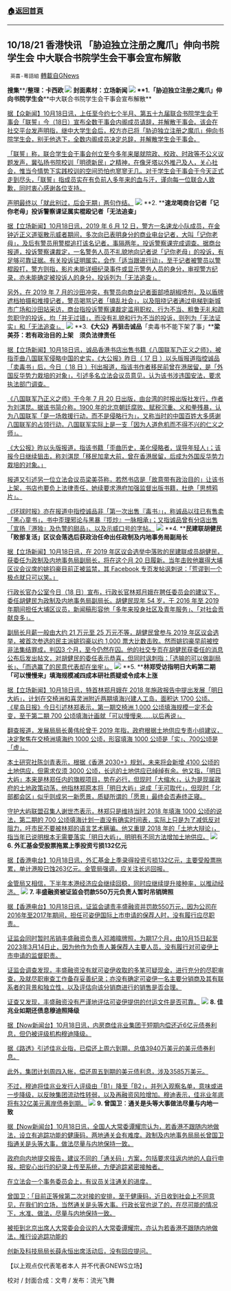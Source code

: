 ###  [:house:返回首頁](https://github.com/ourhimalayas/txt)
---


## 10/18/21 香港快讯 「胁迫独立注册之魔爪」伸向书院学生会 中大联合书院学生会干事会宣布解散
` 英喜-粵語組` [轉載自GNews](https://gnews.org/zh-hans/1602180/)

**搜集****/****整理：卡西欧**
![](https://assets.gnews.org/wp-content/uploads/2021/10/1018fenmian.jpg)
封面素材：立场新闻
![](https://assets.gnews.org/wp-content/uploads/2021/10/Screen-Shot-2021-10-18-at-11.41.52-AM.png)
**1.****「胁迫独立注册之魔爪」伸向书院学生会****中大联合书院学生会干事会宣布解散**

[据【众新闻】10月18日讯，上任至今约七个半月、第五十九届联合书院学生会干事会「联誓」今（18日）宣布全数干事会内阁成员请辞，并解散干事会。该会在社交平台发声明指，继中大学生会后，校方亦已将「胁迫独立注册之魔爪」伸向书院学生会，别无他选下，全数内阁成员决定总辞，并解散学生会干事会。](https://www.hkcnews.com/article/46616/中文大學-中大聯合書院學生會幹事會解散-聯誓-46616/「脅迫獨立註冊之魔爪」伸向書院學生會-中大聯合書院學生會幹事會宣佈解散?__cf_chl_captcha_tk__=pmd_inIZ6mfVSBZ.5DXsntgIBOclzkKjWufCoXVrbJq2pvo-1634565793-0-gqNtZGzNBbujcnBszQkl)

[「联誓」称，联合学生会干事会创立至今多年来屡就院政、校政、时政等不公义议题发声，冀弘扬书院校训「明德新民」之精神，在像牙塔以外推己及人，关心社会，惟当今情势下实践校训的空间恐怕也寥寥无几。对于学生会干事会于今天正式走到尽头，「联誓」指成员实在有负前人多年来的血与汗，谨向每一位联合人致歉，同时衷心感谢各位支持。](https://www.hkcnews.com/article/46616/中文大學-中大聯合書院學生會幹事會解散-聯誓-46616/「脅迫獨立註冊之魔爪」伸向書院學生會-中大聯合書院學生會幹事會宣佈解散?__cf_chl_captcha_tk__=pmd_inIZ6mfVSBZ.5DXsntgIBOclzkKjWufCoXVrbJq2pvo-1634565793-0-gqNtZGzNBbujcnBszQkl)

[声明最终以「就此别过，后会无期」两句作结。](https://www.hkcnews.com/article/46616/中文大學-中大聯合書院學生會幹事會解散-聯誓-46616/「脅迫獨立註冊之魔爪」伸向書院學生會-中大聯合書院學生會幹事會宣佈解散?__cf_chl_captcha_tk__=pmd_inIZ6mfVSBZ.5DXsntgIBOclzkKjWufCoXVrbJq2pvo-1634565793-0-gqNtZGzNBbujcnBszQkl)
![](https://assets.gnews.org/wp-content/uploads/2021/10/Screen-Shot-2021-10-18-at-11.42.01-AM.png)
**2. ****速龙喝商台记者「记你老母」****投诉警察课证属实****棍殴记者「无法追查」**

[据【立场新闻】10月18日讯，2019 年 6 月 12 日，警方一名速龙小队成员，在金钟近正义道驱散示威者期间，多次向已表明身分的商业电台记者，大叫「记你老母」，及后有警员用警棍追打该名记者，事隔两年，投诉警察课完成调查。据商台报道，投诉警察课裁定，一名警务人员不礼貌地向记者说「记你老母」的投诉，有足够可靠证据。有关投诉证明属实，会作「适当跟进行动」，至于记者被警员以警棍殴打，警方则指，影片未能详细纪录事件或显示警务人员的身分，审视警方纪录，亦未能确定被投诉人的身分，投诉列为「无法追查」。](https://www.thestandnews.com/politics/速龍喝商台記者記你老母-投訴警察課證屬實-棍毆記者無法追查)

[另外，在 2019 年 7 月的沙田冲突，有警员向商台记者面部喷胡椒喷剂，及以盾牌遮档拍摄和推撞记者，警员喝骂记者「搞乱社会」，以及阻挠记者通过电梯到新城市广场和沙田站采访，商台指投诉警察课裁定滥用职权、行为不当、粗鲁无礼和疏忽职守的投诉，均「并无过错」，而没有礼貌和行为不当的投诉，则列为「无法证实」和「无法追查」。](https://www.thestandnews.com/politics/速龍喝商台記者記你老母-投訴警察課證屬實-棍毆記者無法追查)
![](https://assets.gnews.org/wp-content/uploads/2021/10/Screen-Shot-2021-10-18-at-11.42.12-AM.png)
**3.****《大公》再狙击诚品****「卖毒书不能下架了事」****梁美芬：若有政治目的上架　须负法律责任**

[据【立场新闻】10月18日讯，诚品香港书店出售书籍《八国联军乃正义之师》，被指歪曲八国联军侵略中国的史实，《大公报》昨日（ 17 日 ）以头版报道指控诚品「卖毒书」后，今日（ 18 日 ）刊出报道，指该书作者移民前曾在港居留，是「外国反华势力栽培的对象」，引述多名立法会议员意见，认为该书涉违国安法，要求执法部门调查。](https://www.thestandnews.com/society/大公再狙擊誠品-賣毒書不能下架了事-梁美芬若有政治目的上架-須負法律責任)

[《八国联军乃正义之师》于今年 7 月 20 日出版，由台湾的时报出版社发行，作者为刘淇昆。据该书简介称，1900 年的北京朝廷腐败、赋税沉重、义和拳残暴，认为八国联军「是一场救援行动，而不是侵略行为」，又称当时的中国百姓大多感谢八国联军的占领行动，八国联军实际上是一支「因为人道危机而不得不兴的仁义之师」。](https://www.thestandnews.com/society/大公再狙擊誠品-賣毒書不能下架了事-梁美芬若有政治目的上架-須負法律責任)

[《大公报》昨以头版报道，指该书籍「歪曲历史，美化侵略者，误导年轻人」；该报今日继续狙击，称刘淇昆「移民加拿大前，曾在香港居留，后成为外国反华势力栽培的对象。」](https://www.thestandnews.com/society/大公再狙擊誠品-賣毒書不能下架了事-梁美芬若有政治目的上架-須負法律責任)

[报道又引述另一位立法会议员梁美芬称，若然书店是「故意带有政治目的」让该书上架，书店也要负上法律责任，她续要求港府加强监督出版书籍，杜绝「思想鸦片」。](https://www.thestandnews.com/society/大公再狙擊誠品-賣毒書不能下架了事-梁美芬若有政治目的上架-須負法律責任)

[《环球时报》亦在报道中指控诚品非「第一次出售『毒书』」，称诚品以往已有售卖「黑心童书」，书中歪理邪论与黑暴『揽炒』一脉相承」；又指诚品曾有分店出售「宣扬『港独』及仇警的甜品」、以及示威口号的字帖。](https://www.thestandnews.com/society/大公再狙擊誠品-賣毒書不能下架了事-梁美芬若有政治目的上架-須負法律責任)
![](https://assets.gnews.org/wp-content/uploads/2021/10/Screen-Shot-2021-10-18-at-11.42.23-AM.png)
**4. ****民建联胡健民「败部复活」****区议会落选后获政治任命****出任政制及内地事务局副局长**

[据【立场新闻】10月18日讯，在 2019 年区议会选举中落败的民建联成员胡健民，获委任为政制及内地事务局副局长，将在这个月 20 日履新。当年击败他赢得大埔区议会议席的姚钧豪目前正被监禁，其 Facebook 专页发帖讽刺说：「荒谬到一个极点就只可以笑。」](https://www.thestandnews.com/politics/a_民建胡健民敗部復活選輸區議會-獲委任為政制及內地事務局副局長)

[行政长官办公室今日（18 日）宣布，行政长官林郑月娥在聘任委员会的建议下，委任胡健民为政制及内地事务局副局长。胡健民现年 54 岁，于 2016 年至 2019 年期间担任大埔区议员，新闻稿形容他「多年来投身社区及青年服务」、「对社会贡献良多」。](https://www.thestandnews.com/politics/a_民建胡健民敗部復活選輸區議會-獲委任為政制及內地事務局副局長)

[副局长月薪一般由大约 21 万元至 25 万元不等，胡健民曾参与 2019 年区议会选举，被首次参选的民主派姚钧豪以约 1,000 票大比数击败。然而姚钧豪早前被控非法集结罪成，判囚3 个月，至今仍然在囚。他的社交专页在胡健民获委任的消息公布后发出帖文，对胡健民的委任表示恭喜，但同时讽刺指：「选输的可以做副局长」、「而选赢了的民意代表却在坐牢」。](https://www.thestandnews.com/politics/a_民建胡健民敗部復活選輸區議會-獲委任為政制及內地事務局副局長)
![](https://assets.gnews.org/wp-content/uploads/2021/10/Screen-Shot-2021-10-18-at-11.42.33-AM.png)
**5. ****林郑受访指明日大屿第二期「可以慢慢来」****填海规模减四成****本研社质疑或令成本上涨**

[据【立场新闻】10月18日讯，特首林郑月娥在 2018 年施政报告中提出发展「明日大屿」，计划在交椅洲和喜灵洲附近两期填海兴建人工岛，面积达 1700 公顷。 《星岛日报》今日引述林郑表示，第一期交椅洲 1,000 公顷填海规模一定不会变，至于第二期 700 公顷填海计画就「可以慢慢来……以后再说」。](https://www.thestandnews.com/politics/林鄭受訪指明日大嶼第二期慢慢先喇-填海規模減四成-本研社質疑或令成本上漲)

[翻查报道，发展局局长黄伟纶曾于 2019 年指，政府根据土地供应专责小组建议，决定聚焦在交椅洲填海约 1000 公顷，形容填海 1000 公顷是「实」、700公顷是「虚」。](https://www.thestandnews.com/politics/林鄭受訪指明日大嶼第二期慢慢先喇-填海規模減四成-本研社質疑或令成本上漲)

[本土研究社陈剑青表示，根据《香港 2030+》规划，未来将会新增 4100 公顷的土地供应，但需求仅须 3000 公顷，长远的土地供应已绰绰有余。他又指，「明日大屿」本来是林郑任内的旗舰项目，势在必行，但现时「大缩水」，认为是现届政府的土地政策动荡，他指林郑原本将「明日大屿」说成「无可取代」，但现时「北部都会区」似乎则成另一新愿景，质疑所谓的「愿景」最终会否寿终正寝。](https://www.thestandnews.com/politics/林鄭受訪指明日大嶼第二期慢慢先喇-填海規模減四成-本研社質疑或令成本上漲)

[守护大屿联盟召集人谢世杰表示，林郑只是维持当时 2018 年填海 1000 公顷的说法，第二期的 700 公顷填海计划一直没有确实时间表，实际上只是为了减低反对阻力，吁市民不要被林郑的语言艺术瞒骗。他又重提 2018 年的「土地大辩论」，指当年已说明根本无需要落实「明日大屿」，明明有不同方法增加土地供应。](https://www.thestandnews.com/politics/林鄭受訪指明日大嶼第二期慢慢先喇-填海規模減四成-本研社質疑或令成本上漲)
![](https://assets.gnews.org/wp-content/uploads/2021/10/Screen-Shot-2021-10-18-at-11.42.45-AM.png)
**6. ****外汇基金受股票拖累****上季投资亏损****132****亿元**

[据【香港电台】10月18日讯，外汇基金上季录得投资亏损132亿元，主要受股票拖累，单计港股已蚀263亿元。金管局强调，应关注长远回报。](https://news.rthk.hk/rthk/ch/component/k2/1615755-20211018.htm)

[金管局又相信，下半年本港经济应会继续回稳，同时应继续提升接种率，以推动经济。](https://news.rthk.hk/rthk/ch/component/k2/1615755-20211018.htm)
![](https://assets.gnews.org/wp-content/uploads/2021/10/Screen-Shot-2021-10-18-at-11.42.57-AM.png)
**7. ****丰盛融资被证监会罚款****550****万元****负责人暂时吊销牌照**

[据【香港电台】10月18日讯，证监会谴责丰盛融资并罚款550万元，因为公司在2016年至2017年期间，担任可姿伊国际上市申请的保荐人时，没有履行应尽职责。](https://news.rthk.hk/rthk/ch/component/k2/1615763-20211018.htm)

[证监会同时暂时吊销丰盛融资负责人邓澔暐牌照，为期17个月，由10月15日起至2023年3月14日止，因为他作为负责人兼保荐人主要人员，没有履行对可姿伊上市申请的监督职责。](https://news.rthk.hk/rthk/ch/component/k2/1615763-20211018.htm)

[证监会调查发现，丰盛融资没有就可姿伊收取的多笔可疑现金，进行充分的尽职审查，及就尽职审查工作备存妥善纪录；亦没有确定可姿伊一名主要分销商及其有联系者的背景和独立性，以及评估向该分销商进行的销售是否合理。](https://news.rthk.hk/rthk/ch/component/k2/1615763-20211018.htm)

[证查又发现，丰盛融资没有严谨地评估可姿伊提供的付运文件是否可靠。](https://news.rthk.hk/rthk/ch/component/k2/1615763-20211018.htm)
![](https://assets.gnews.org/wp-content/uploads/2021/10/Screen-Shot-2021-10-18-at-11.43.07-AM.png)
**8. ****佳兆业如期还债息****穆迪照降级**

[据【Now新闻台】10月18日讯，内房商佳兆业集团于短期内偿还近6亿元债券利息，但仍被评级机构穆迪降级。](https://news.now.com/home/finance/player?newsId=453582)

[据《路透》引述佳兆业指，已偿还上周六到期，总值3940万美元的美元债券利息。](https://news.now.com/home/finance/player?newsId=453582)

[此外，集团计划周四入帐，偿还周五到期的美元债利息，涉及3585万美元。](https://news.now.com/home/finance/player?newsId=453582)

[不过，穆迪将佳兆业发行人评级由「B1」降至「B2」，并列入观察名单，意味或进一步降级，以反映集团流动性转弱，以及再融资风险增加。穆迪表示，佳兆业年底将有32亿美元离岸债券到期。](https://news.now.com/home/finance/player?newsId=453582)
![](https://assets.gnews.org/wp-content/uploads/2021/10/Screen-Shot-2021-10-18-at-11.43.16-AM.png)
**9. ****曾国卫︰通关是头等大事****做法尽量与内地一致**

[据【Now新闻台】10月18日讯，全国人大常委谭耀宗认为，若香港不跟随内地做法，设立有追踪功能的健康码，两地通关会有难度。政制及内地事务局局长曾国卫指通关是头等大事，做法尽量与内地保持一致。](https://news.now.com/home/local/player?newsId=453593)

[政府向内地提交报告，建议不同的「通关码」方案，包括要求往返内地的人自行申报，把安心出行的纪录上传至系统，方便追踪紧密接触者。](https://news.now.com/home/local/player?newsId=453593)

[在立法会一个事务委员会上，有议员关注通关的进度。](https://news.now.com/home/local/player?newsId=453593)

[曾国卫：「目前正等候第二次对接的安排，至于健康码，近日收到社会上不同意见，在我们的立场，当然通关是头等大事。行政长官也说了的，在尽可能的情况下，水准、做法，尽量与内地保持一致。](https://news.now.com/home/local/player?newsId=453593)

[被拒到北京出席人大常委会会议的人大常委谭耀宗，亦认为若香港不跟随内地做法，推行设追踪功能的](https://news.now.com/home/local/player?newsId=453593)

[创新及科技局局长薛永恒出席活动后，没有回应提问。](https://news.now.com/home/local/player?newsId=453593)

【以上观点仅代表笔者本人 并不代表GNEWS立场】

校对 / 封面合成：文粤 / 发布：流光飞舞
